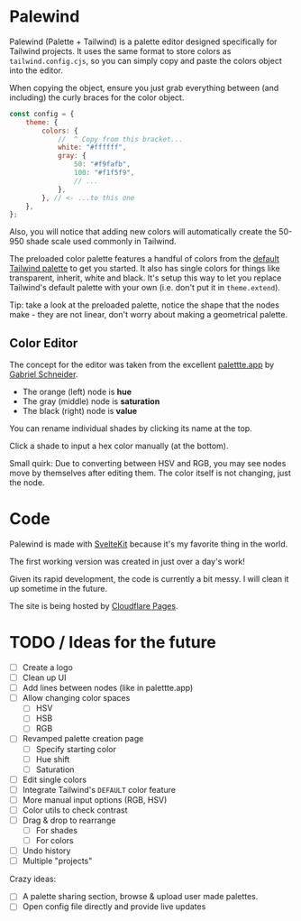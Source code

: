 # Palewind

Palewind (Palette + Tailwind) is a palette editor designed specifically for Tailwind projects. It uses the same format to store colors as `tailwind.config.cjs`, so you can simply copy and paste the colors object into the editor.

When copying the object, ensure you just grab everything between (and including) the curly braces for the color object.

```js
const config = {
	theme: {
		colors: {
			//  ^ Copy from this bracket...
			white: "#ffffff",
			gray: {
				50: "#f9fafb",
				100: "#f1f5f9",
				// ...
			},
		}, // <- ...to this one
	},
};
```

Also, you will notice that adding new colors will automatically create the 50-950 shade scale used commonly in Tailwind.

The preloaded color palette features a handful of colors from the [default Tailwind palette](https://tailwindcss.com/docs/customizing-colors) to get you started. It also has single colors for things like transparent, inherit, white and black. It's setup this way to let you replace Tailwind's default palette with your own (i.e. don't put it in `theme.extend`).

Tip: take a look at the preloaded palette, notice the shape that the nodes make - they are not linear, don't worry about making a geometrical palette.

## Color Editor

The concept for the editor was taken from the excellent [palettte.app](https://palettte.app/) by [Gabriel Schneider](https://twitter.com/gabdorf).

- The orange (left) node is **hue**
- The gray (middle) node is **saturation**
- The black (right) node is **value**

You can rename individual shades by clicking its name at the top.

Click a shade to input a hex color manually (at the bottom).

Small quirk: Due to converting between HSV and RGB, you may see nodes move by themselves after editing them. The color itself is not changing, just the node.

# Code

Palewind is made with [SvelteKit](https://kit.svelte.dev/) because it's my favorite thing in the world.

The first working version was created in just over a day's work!

Given its rapid development, the code is currently a bit messy. I will clean it up sometime in the future.

The site is being hosted by [Cloudflare Pages](https://pages.cloudflare.com/).

# TODO / Ideas for the future

- [ ] Create a logo
- [ ] Clean up UI
- [ ] Add lines between nodes (like in palettte.app)
- [ ] Allow changing color spaces
  - [ ] HSV
  - [ ] HSB
  - [ ] RGB
- [ ] Revamped palette creation page
  - [ ] Specify starting color
  - [ ] Hue shift
  - [ ] Saturation
- [ ] Edit single colors
- [ ] Integrate Tailwind's `DEFAULT` color feature
- [ ] More manual input options (RGB, HSV)
- [ ] Color utils to check contrast
- [ ] Drag & drop to rearrange
  - [ ] For shades
  - [ ] For colors
- [ ] Undo history
- [ ] Multiple "projects"

Crazy ideas:

- [ ] A palette sharing section, browse & upload user made palettes.
- [ ] Open config file directly and provide live updates

